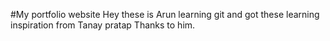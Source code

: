 #My portfolio website
Hey these is Arun learning git and got these learning inspiration from Tanay pratap
Thanks to him.
 